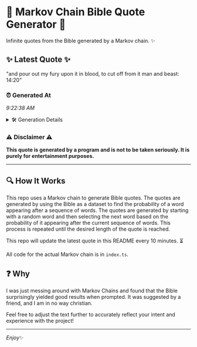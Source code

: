 # 📖 Markov Chain Bible Quote Generator 📖

Infinite quotes from the Bible generated by a Markov chain. ✨

## ✨ Latest Quote ✨
"and pour out my fury upon it in blood, to cut off from it man and beast: 14:20"

### ⏰ Generated At
*9:22:38 AM*

<details>
    <summary>🛠️ Generation Details</summary>
    <p>
        <strong>🌱 Seed:</strong> and<br>
        <strong>🔄 Iterations:</strong> 17<br>
        <strong>📜 Context History:</strong><br>[ and ]: pour<br>[ and, pour ]: out<br>[ and, pour, out ]: my<br>[ and, pour, out, my ]: fury<br>[ and, pour, out, my, fury ]: upon<br>[ and, pour, out, my, fury, upon ]: it<br>[ pour, out, my, fury, upon, it ]: in<br>[ out, my, fury, upon, it, in ]: blood,<br>[ my, fury, upon, it, in, blood, ]: to<br>[ fury, upon, it, in, blood,, to ]: cut<br>[ upon, it, in, blood,, to, cut ]: off<br>[ it, in, blood,, to, cut, off ]: from<br>[ in, blood,, to, cut, off, from ]: it<br>[ blood,, to, cut, off, from, it ]: man<br>[ to, cut, off, from, it, man ]: and<br>[ cut, off, from, it, man, and ]: beast:<br>[ off, from, it, man, and, beast: ]: 14:20<br>
    </p>
</details>

### ⚠️ Disclaimer ⚠️
**This quote is generated by a program and is not to be taken seriously. It is purely for entertainment purposes.**

---

## 🔍 How It Works

This repo uses a Markov chain to generate Bible quotes. The quotes are generated by using the Bible as a dataset to find the probability of a word appearing after a sequence of words. The quotes are generated by starting with a random word and then selecting the next word based on the probability of it appearing after the current sequence of words. This process is repeated until the desired length of the quote is reached.

This repo will update the latest quote in this README every 10 minutes. ⏳

All code for the actual Markov chain is in `index.ts`.

## ❓ Why

I was just messing around with Markov Chains and found that the Bible surprisingly yielded good results when prompted. 
It was suggested by a friend, and I am in no way christian.

Feel free to adjust the text further to accurately reflect your intent and experience with the project!

---

*Enjoy*✨
